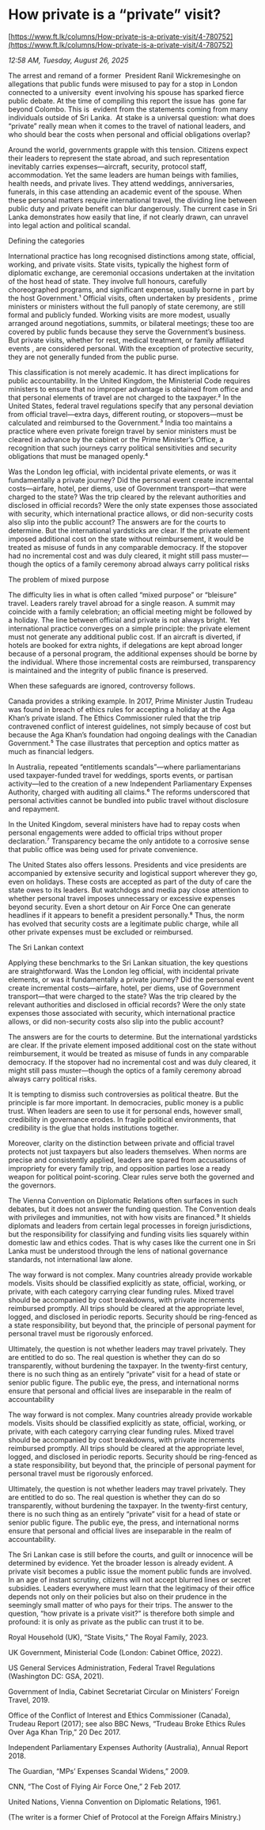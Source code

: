 # How private is a “private” visit?

[https://www.ft.lk/columns/How-private-is-a-private-visit/4-780752](https://www.ft.lk/columns/How-private-is-a-private-visit/4-780752)

*12:58 AM, Tuesday, August 26, 2025*

The arrest and remand of a former  President Ranil Wickremesinghe on allegations that public funds were misused to pay for a stop in London connected to a university  event involving his spouse has sparked fierce public debate. At the time of compiling this report the issue has  gone far beyond Colombo. This is  evident from the statements coming from many individuals outside of Sri Lanka.  At stake is a universal question: what does “private” really mean when it comes to the travel of national leaders, and who should bear the costs when personal and official obligations overlap?

Around the world, governments grapple with this tension. Citizens expect their leaders to represent the state abroad, and such representation inevitably carries expenses—aircraft, security, protocol staff, accommodation. Yet the same leaders are human beings with families, health needs, and private lives. They attend weddings, anniversaries, funerals, in this case attending an academic event of the spouse. When these personal matters require international travel, the dividing line between public duty and private benefit can blur dangerously. The current case in Sri Lanka demonstrates how easily that line, if not clearly drawn, can unravel into legal action and political scandal.

Defining the categories

International practice has long recognised distinctions among state, official, working, and private visits. State visits, typically the highest form of diplomatic exchange, are ceremonial occasions undertaken at the invitation of the host head of state. They involve full honours, carefully choreographed programs, and significant expense, usually borne in part by the host Government.¹ Official visits, often undertaken by presidents ,  prime ministers or ministers without the full panoply of state ceremony, are still formal and publicly funded. Working visits are more modest, usually arranged around negotiations, summits, or bilateral meetings; these too are covered by public funds because they serve the Government’s business. But private visits, whether for rest, medical treatment, or family affiliated events , are considered personal. With the exception of protective security, they are not generally funded from the public purse.

This classification is not merely academic. It has direct implications for public accountability. In the United Kingdom, the Ministerial Code requires ministers to ensure that no improper advantage is obtained from office and that personal elements of travel are not charged to the taxpayer.² In the United States, federal travel regulations specify that any personal deviation from official travel—extra days, different routing, or stopovers—must be calculated and reimbursed to the Government.³ India too maintains a practice where even private foreign travel by senior ministers must be cleared in advance by the cabinet or the Prime Minister’s Office, a recognition that such journeys carry political sensitivities and security obligations that must be managed openly.⁴

Was the London leg official, with incidental private elements, or was it fundamentally a private journey? Did the personal event create incremental costs—airfare, hotel, per diems, use of Government transport—that were charged to the state? Was the trip cleared by the relevant authorities and disclosed in official records? Were the only state expenses those associated with security, which international practice allows, or did non-security costs also slip into the public account? The answers are for the courts to determine. But the international yardsticks are clear. If the private element imposed additional cost on the state without reimbursement, it would be treated as misuse of funds in any comparable democracy. If the stopover had no incremental cost and was duly cleared, it might still pass muster—though the optics of a family ceremony abroad always carry political risks

The problem of mixed purpose

The difficulty lies in what is often called “mixed purpose” or “bleisure” travel. Leaders rarely travel abroad for a single reason. A summit may coincide with a family celebration; an official meeting might be followed by a holiday. The line between official and private is not always bright. Yet international practice converges on a simple principle: the private element must not generate any additional public cost. If an aircraft is diverted, if hotels are booked for extra nights, if delegations are kept abroad longer because of a personal program, the additional expenses should be borne by the individual. Where those incremental costs are reimbursed, transparency is maintained and the integrity of public finance is preserved.

When these safeguards are ignored, controversy follows.

Canada provides a striking example. In 2017, Prime Minister Justin Trudeau was found in breach of ethics rules for accepting a holiday at the Aga Khan’s private island. The Ethics Commissioner ruled that the trip contravened conflict of interest guidelines, not simply because of cost but because the Aga Khan’s foundation had ongoing dealings with the Canadian Government.⁵ The case illustrates that perception and optics matter as much as financial ledgers.

In Australia, repeated “entitlements scandals”—where parliamentarians used taxpayer-funded travel for weddings, sports events, or partisan activity—led to the creation of a new Independent Parliamentary Expenses Authority, charged with auditing all claims.⁶ The reforms underscored that personal activities cannot be bundled into public travel without disclosure and repayment.

In the United Kingdom, several ministers have had to repay costs when personal engagements were added to official trips without proper declaration.⁷ Transparency became the only antidote to a corrosive sense that public office was being used for private convenience.

The United States also offers lessons. Presidents and vice presidents are accompanied by extensive security and logistical support wherever they go, even on holidays. These costs are accepted as part of the duty of care the state owes to its leaders. But watchdogs and media pay close attention to whether personal travel imposes unnecessary or excessive expenses beyond security. Even a short detour on Air Force One can generate headlines if it appears to benefit a president personally.⁸ Thus, the norm has evolved that security costs are a legitimate public charge, while all other private expenses must be excluded or reimbursed.

The Sri Lankan context

Applying these benchmarks to the Sri Lankan situation, the key questions are straightforward. Was the London leg official, with incidental private elements, or was it fundamentally a private journey? Did the personal event create incremental costs—airfare, hotel, per diems, use of Government transport—that were charged to the state? Was the trip cleared by the relevant authorities and disclosed in official records? Were the only state expenses those associated with security, which international practice allows, or did non-security costs also slip into the public account?

The answers are for the courts to determine. But the international yardsticks are clear. If the private element imposed additional cost on the state without reimbursement, it would be treated as misuse of funds in any comparable democracy. If the stopover had no incremental cost and was duly cleared, it might still pass muster—though the optics of a family ceremony abroad always carry political risks.

It is tempting to dismiss such controversies as political theatre. But the principle is far more important. In democracies, public money is a public trust. When leaders are seen to use it for personal ends, however small, credibility in governance erodes. In fragile political environments, that credibility is the glue that holds institutions together.

Moreover, clarity on the distinction between private and official travel protects not just taxpayers but also leaders themselves. When norms are precise and consistently applied, leaders are spared from accusations of impropriety for every family trip, and opposition parties lose a ready weapon for political point-scoring. Clear rules serve both the governed and the governors.

The Vienna Convention on Diplomatic Relations often surfaces in such debates, but it does not answer the funding question. The Convention deals with privileges and immunities, not with how visits are financed.⁹ It shields diplomats and leaders from certain legal processes in foreign jurisdictions, but the responsibility for classifying and funding visits lies squarely within domestic law and ethics codes. That is why cases like the current one in Sri Lanka must be understood through the lens of national governance standards, not international law alone.

The way forward is not complex. Many countries already provide workable models. Visits should be classified explicitly as state, official, working, or private, with each category carrying clear funding rules. Mixed travel should be accompanied by cost breakdowns, with private increments reimbursed promptly. All trips should be cleared at the appropriate level, logged, and disclosed in periodic reports. Security should be ring-fenced as a state responsibility, but beyond that, the principle of personal payment for personal travel must be rigorously enforced.

Ultimately, the question is not whether leaders may travel privately. They are entitled to do so. The real question is whether they can do so transparently, without burdening the taxpayer. In the twenty-first century, there is no such thing as an entirely “private” visit for a head of state or senior public figure. The public eye, the press, and international norms ensure that personal and official lives are inseparable in the realm of accountability

The way forward is not complex. Many countries already provide workable models. Visits should be classified explicitly as state, official, working, or private, with each category carrying clear funding rules. Mixed travel should be accompanied by cost breakdowns, with private increments reimbursed promptly. All trips should be cleared at the appropriate level, logged, and disclosed in periodic reports. Security should be ring-fenced as a state responsibility, but beyond that, the principle of personal payment for personal travel must be rigorously enforced.

Ultimately, the question is not whether leaders may travel privately. They are entitled to do so. The real question is whether they can do so transparently, without burdening the taxpayer. In the twenty-first century, there is no such thing as an entirely “private” visit for a head of state or senior public figure. The public eye, the press, and international norms ensure that personal and official lives are inseparable in the realm of accountability.

The Sri Lankan case is still before the courts, and guilt or innocence will be determined by evidence. Yet the broader lesson is already evident. A private visit becomes a public issue the moment public funds are involved. In an age of instant scrutiny, citizens will not accept blurred lines or secret subsidies. Leaders everywhere must learn that the legitimacy of their office depends not only on their policies but also on their prudence in the seemingly small matter of who pays for their trips. The answer to the question, “how private is a private visit?” is therefore both simple and profound: it is only as private as the public can trust it to be.

Royal Household (UK), “State Visits,” The Royal Family, 2023.

UK Government, Ministerial Code (London: Cabinet Office, 2022).

US General Services Administration, Federal Travel Regulations (Washington DC: GSA, 2021).

Government of India, Cabinet Secretariat Circular on Ministers’ Foreign Travel, 2019.

Office of the Conflict of Interest and Ethics Commissioner (Canada), Trudeau Report (2017); see also BBC News, “Trudeau Broke Ethics Rules Over Aga Khan Trip,” 20 Dec 2017.

Independent Parliamentary Expenses Authority (Australia), Annual Report 2018.

The Guardian, “MPs’ Expenses Scandal Widens,” 2009.

CNN, “The Cost of Flying Air Force One,” 2 Feb 2017.

United Nations, Vienna Convention on Diplomatic Relations, 1961.

(The writer is a former Chief of Protocol at the Foreign Affairs Ministry.)

